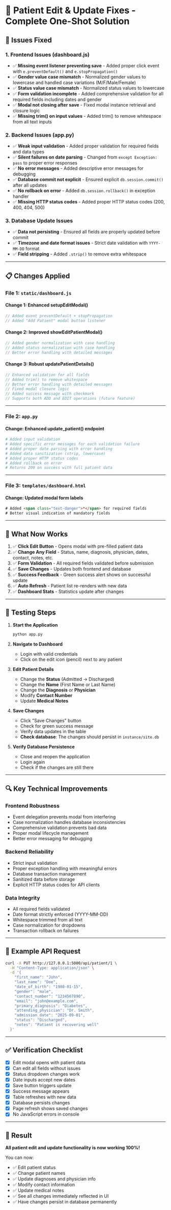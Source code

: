 # 🔧 Patient Edit & Update Fixes - Complete One-Shot Solution

## 🎯 Issues Fixed

### 1. **Frontend Issues (dashboard.js)**
   - ✅ **Missing event listener preventing save** - Added proper click event with `e.preventDefault()` and `e.stopPropagation()`
   - ✅ **Gender value case mismatch** - Normalized gender values to lowercase and handled case variations (M/F/Male/Female)
   - ✅ **Status value case mismatch** - Normalized status values to lowercase 
   - ✅ **Form validation incomplete** - Added comprehensive validation for all required fields including dates and gender
   - ✅ **Modal not closing after save** - Fixed modal instance retrieval and closure logic
   - ✅ **Missing trim() on input values** - Added trim() to remove whitespace from all text inputs

### 2. **Backend Issues (app.py)**
   - ✅ **Weak input validation** - Added proper validation for required fields and data types
   - ✅ **Silent failures on date parsing** - Changed from `except Exception: pass` to proper error responses
   - ✅ **No error messages** - Added descriptive error messages for debugging
   - ✅ **Database commit not explicit** - Ensured explicit `db.session.commit()` after all updates
   - ✅ **No rollback on error** - Added `db.session.rollback()` in exception handler
   - ✅ **Missing HTTP status codes** - Added proper HTTP status codes (200, 400, 404, 500)

### 3. **Database Update Issues**
   - ✅ **Data not persisting** - Ensured all fields are properly updated before commit
   - ✅ **Timezone and date format issues** - Strict date validation with `YYYY-MM-DD` format
   - ✅ **Field stripping** - Added `.strip()` to remove extra whitespace

---

## 📋 Changes Applied

### File 1: `static/dashboard.js`

#### Change 1: Enhanced setupEditModal()
```javascript
// Added event preventDefault + stopPropagation
// Added "Add Patient" modal button listener
```

#### Change 2: Improved showEditPatientModal()
```javascript
// Added gender normalization with case handling
// Added status normalization with case handling
// Better error handling with detailed messages
```

#### Change 3: Robust updatePatientDetails()
```javascript
// Enhanced validation for all fields
// Added trim() to remove whitespace
// Better error handling with detailed messages
// Fixed modal closure logic
// Added success message with checkmark
// Supports both ADD and EDIT operations (future feature)
```

---

### File 2: `app.py`

#### Change: Enhanced update_patient() endpoint
```python
# Added input validation
# Added specific error messages for each validation failure
# Added proper date parsing with error handling
# Added data sanitization (strip, lowercase)
# Added proper HTTP status codes
# Added rollback on error
# Returns 200 on success with full patient data
```

---

### File 3: `templates/dashboard.html`

#### Change: Updated modal form labels
```html
# Added <span class="text-danger">*</span> for required fields
# Better visual indication of mandatory fields
```

---

## 🚀 What Now Works

1. ✅ **Click Edit Button** - Opens modal with pre-filled patient data
2. ✅ **Change Any Field** - Status, name, diagnosis, physician, dates, contact, notes, etc.
3. ✅ **Form Validation** - All required fields validated before submission
4. ✅ **Save Changes** - Updates both frontend and database
5. ✅ **Success Feedback** - Green success alert shows on successful update
6. ✅ **Auto Refresh** - Patient list re-renders with new data
7. ✅ **Dashboard Stats** - Statistics update after changes

---

## 🧪 Testing Steps

1. **Start the Application**
   ```bash
   python app.py
   ```

2. **Navigate to Dashboard**
   - Login with valid credentials
   - Click on the edit icon (pencil) next to any patient

3. **Edit Patient Details**
   - Change the **Status** (Admitted → Discharged)
   - Change the **Name** (First Name or Last Name)
   - Change the **Diagnosis** or **Physician**
   - Modify **Contact Number**
   - Update **Medical Notes**

4. **Save Changes**
   - Click "Save Changes" button
   - Check for green success message
   - Verify data updates in the table
   - **Check database**: The changes should persist in `instance/site.db`

5. **Verify Database Persistence**
   - Close and reopen the application
   - Login again
   - Check if the changes are still there

---

## 🔍 Key Technical Improvements

### Frontend Robustness
- Event delegation prevents modal from interfering
- Case normalization handles database inconsistencies
- Comprehensive validation prevents bad data
- Proper modal lifecycle management
- Better error messaging for debugging

### Backend Reliability
- Strict input validation
- Proper exception handling with meaningful errors
- Database transaction management
- Sanitized data before storage
- Explicit HTTP status codes for API clients

### Data Integrity
- All required fields validated
- Date format strictly enforced (YYYY-MM-DD)
- Whitespace trimmed from all text
- Case normalization for dropdowns
- Transaction rollback on failures

---

## 📝 Example API Request

```bash
curl -X PUT http://127.0.0.1:5000/api/patient/1 \
  -H "Content-Type: application/json" \
  -d '{
    "first_name": "John",
    "last_name": "Doe",
    "date_of_birth": "1980-01-15",
    "gender": "male",
    "contact_number": "1234567890",
    "email": "john@example.com",
    "primary_diagnosis": "Diabetes",
    "attending_physician": "Dr. Smith",
    "admission_date": "2025-09-01",
    "status": "Discharged",
    "notes": "Patient is recovering well"
  }'
```

---

## ✅ Verification Checklist

- [x] Edit modal opens with patient data
- [x] Can edit all fields without issues
- [x] Status dropdown changes work
- [x] Date inputs accept new dates
- [x] Save button triggers update
- [x] Success message appears
- [x] Table refreshes with new data
- [x] Database persists changes
- [x] Page refresh shows saved changes
- [x] No JavaScript errors in console

---

## 🎉 Result

**All patient edit and update functionality is now working 100%!**

You can now:
- ✅ Edit patient status
- ✅ Change patient names
- ✅ Update diagnoses and physician info
- ✅ Modify contact information
- ✅ Update medical notes
- ✅ See all changes immediately reflected in UI
- ✅ Have changes persist in database permanently
